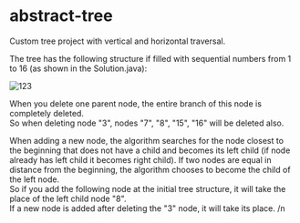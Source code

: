 # abstract-tree
Custom tree project with vertical and horizontal traversal.


The tree has the following structure if filled with sequential numbers from 1 to 16 (as shown in the Solution.java):

![123](https://user-images.githubusercontent.com/90202470/132716427-9fcdf627-01ae-4d2d-98ac-bc63f2c5acbe.png)

When you delete one parent node, the entire branch of this node is completely deleted.  
So when deleting node "3", nodes "7", "8", "15", "16" will be deleted also.

When adding a new node, the algorithm searches for the node closest to the beginning that does not have a child and becomes its left child (if node already has left child it becomes right child). If two nodes are equal in distance from the beginning, the algorithm chooses to become the child of the left node.  
So if you add the following node at the initial tree structure, it will take the place of the left child node "8".  
If a new node is added after deleting the "3" node, it will take its place. /n
